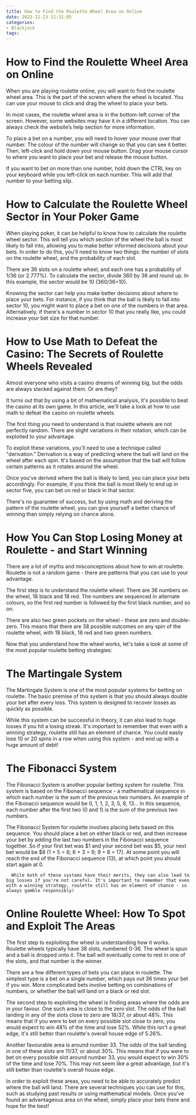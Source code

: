 ```yaml
---
title: How to Find the Roulette Wheel Area on Online
date: 2022-12-23 11:31:05
categories:
- Blackjack
tags:
---
```



#  How to Find the Roulette Wheel Area on Online

When you are playing roulette online, you will want to find the roulette wheel area. This is the part of the screen where the wheel is located. You can use your mouse to click and drag the wheel to place your bets.

In most cases, the roulette wheel area is in the bottom-left corner of the screen. However, some websites may have it in a different location. You can always check the website’s help section for more information.

To place a bet on a number, you will need to hover your mouse over that number. The colour of the number will change so that you can see it better. Then, left-click and hold down your mouse button. Drag your mouse cursor to where you want to place your bet and release the mouse button.

If you want to bet on more than one number, hold down the CTRL key on your keyboard while you left-click on each number. This will add that number to your betting slip.

#  How to Calculate the Roulette Wheel Sector in Your Poker Game 

When playing poker, it can be helpful to know how to calculate the roulette wheel sector. This will tell you which section of the wheel the ball is most likely to fall into, allowing you to make better informed decisions about your bets. In order to do this, you'll need to know two things: the number of slots on the roulette wheel, and the probability of each slot. 

There are 36 slots on a roulette wheel, and each one has a probability of 1/36 (or 2.777%). To calculate the sector, divide 360 by 36 and round up. In this example, the sector would be 10 (360/36=10). 

Knowing the sector can help you make better decisions about where to place your bets. For instance, if you think that the ball is likely to fall into sector 10, you might want to place a bet on one of the numbers in that area. Alternatively, if there's a number in sector 10 that you really like, you could increase your bet size for that number.

#  How to Use Math to Defeat the Casino: The Secrets of Roulette Wheels Revealed

Almost everyone who visits a casino dreams of winning big, but the odds are always stacked against them. Or are they?

It turns out that by using a bit of mathematical analysis, it's possible to beat the casino at its own game. In this article, we'll take a look at how to use math to defeat the casino on roulette wheels.

The first thing you need to understand is that roulette wheels are not perfectly random. There are slight variations in their rotation, which can be exploited to your advantage.

To exploit these variations, you'll need to use a technique called "derivation." Derivation is a way of predicting where the ball will land on the wheel after each spin. It's based on the assumption that the ball will follow certain patterns as it rotates around the wheel.

Once you've derived where the ball is likely to land, you can place your bets accordingly. For example, if you think the ball is most likely to end up in sector five, you can bet on red or black in that sector.

There's no guarantee of success, but by using math and deriving the pattern of the roulette wheel, you can give yourself a better chance of winning than simply relying on chance alone.

#  How You Can Stop Losing Money at Roulette - and Start Winning

There are a lot of myths and misconceptions about how to win at roulette. Roulette is not a random game - there are patterns that you can use to your advantage.

The first step is to understand the roulette wheel. There are 36 numbers on the wheel, 18 black and 18 red. The numbers are sequenced in alternate colours, so the first red number is followed by the first black number, and so on.

There are also two green pockets on the wheel - these are zero and double-zero. This means that there are 38 possible outcomes on any spin of the roulette wheel, with 18 black, 18 red and two green numbers.

Now that you understand how the wheel works, let's take a look at some of the most popular roulette betting strategies:

# The Martingale System

The Martingale System is one of the most popular systems for betting on roulette. The basic premise of this system is that you should always double your bet after every loss. This system is designed to recover losses as quickly as possible.

While this system can be successful in theory, it can also lead to huge losses if you hit a losing streak. It's important to remember that even with a winning strategy, roulette still has an element of chance. You could easily lose 10 or 20 spins in a row when using this system - and end up with a huge amount of debt!

# The Fibonacci System

The Fibonacci System is another popular betting system for roulette. This system is based on the Fibonacci sequence - a mathematical sequence in which each number is the sum of the previous two numbers.
An example of the Fibonacci sequence would be 0, 1, 1, 2, 3, 5, 8, 13... In this sequence, each number after the first two (0 and 1) is the sum of the previous two numbers.

The Fibonacci System for roulette involves placing bets based on this sequence. You should place a bet on either black or red, and then increase your bet by adding the last two numbers in the Fibonacci sequence together. So if your first bet was $1 and your second bet was $5, your next bet would be $8 (1 + 5 = 6; 6 + 3 = 9; 9 + 8 = 17).
At some point you will reach the end of the Fibonacci sequence (13), at which point you should start again at 0.

      While both of these systems have their merits, they can also lead to big losses if you're not careful. It's important to remember that even with a winning strategy, roulette still has an element of chance - so always gamble responsibly!

#  Online Roulette Wheel: How To Spot and Exploit The Areas

The first step to exploiting the wheel is understanding how it works. Roulette wheels typically have 38 slots, numbered 0-36. The wheel is spun and a ball is dropped onto it. The ball will eventually come to rest in one of the slots, and that number is the winner.

There are a few different types of bets you can place in roulette. The simplest type is a bet on a single number, which pays out 36 times your bet if you win. More complicated bets involve betting on combinations of numbers, or whether the ball will land on a black or red slot.

The second step to exploiting the wheel is finding areas where the odds are in your favour. One such area is close to the zero slot. The odds of the ball landing in any of the slots close to zero are 18/37, or about 48%. This means that if you were to bet on every possible slot close to zero, you would expect to win 48% of the time and lose 52%. While this isn't a great edge, it's still better than roulette's overall house edge of 5.26%.

Another favourable area is around number 33. The odds of the ball landing in one of these slots are 11/37, or about 30%. This means that if you were to bet on every possible slot around number 33, you would expect to win 30% of the time and lose 70%. This may not seem like a great advantage, but it's still better than roulette's overall house edge.

In order to exploit these areas, you need to be able to accurately predict where the ball will land. There are several techniques you can use for this, such as studying past results or using mathematical models. Once you've found an advantageous area on the wheel, simply place your bets there and hope for the best!